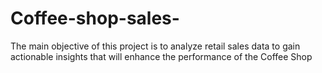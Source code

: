 # Coffee-shop-sales-
The main objective of this project is to analyze retail sales data to gain actionable insights that will enhance the performance of the Coffee Shop
